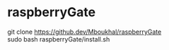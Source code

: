 # raspberryGate

git clone https://github.dev/Mboukhal/raspberryGate  
sudo bash raspberryGate/install.sh
